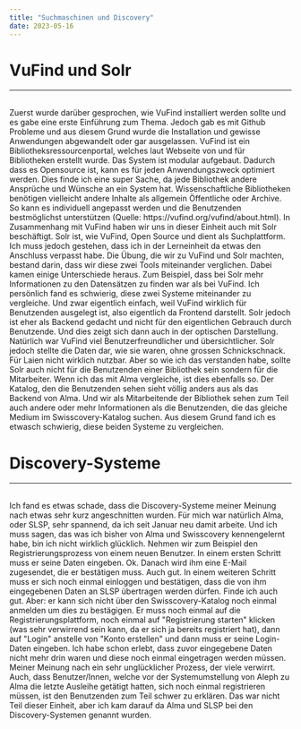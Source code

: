 ```yaml
---
title: "Suchmaschinen und Discovery"
date: 2023-05-16
---
```


# VuFind und Solr
---
<br>
Zuerst wurde darüber gesprochen, wie VuFind installiert werden sollte und es gabe eine erste Einführung zum Thema.
Jedoch gab es mit Github Probleme und aus diesem Grund wurde die Installation und gewisse Anwendungen abgewandelt oder gar ausgelassen.
VuFind ist ein Bibliotheksressourcenportal, welches laut Webseite von und für Bibliotheken erstellt wurde. 
Das System ist modular aufgebaut. Dadurch dass es Opensource ist, kann es für jeden Anwendungszweck optimiert werden. Dies finde ich eine super Sache, da jede Bibliothek andere Ansprüche und Wünsche an ein
System hat. Wissenschaftliche Bibliotheken benötigen vielleicht andere Inhalte als allgemein Öffentliche oder Archive. So kann es individuell angepasst werden und die Benutzenden bestmöglichst unterstützen (Quelle: https://vufind.org/vufind/about.html).
In Zusammenhang mit VuFind haben wir uns in dieser Einheit auch mit Solr beschäftigt.
Solr ist, wie VuFind, Open Source und dient als Suchplattform. Ich muss jedoch gestehen, dass ich in der Lerneinheit da etwas den Anschluss verpasst habe.
Die Übung, die wir zu VuFind und Solr machten, bestand darin, dass wir diese zwei Tools miteinander verglichen. Dabei kamen einige Unterschiede heraus. Zum Beispiel, dass bei Solr mehr Informationen zu den Datensätzen zu 
finden war als bei VuFind. Ich persönlich fand es schwierig, diese zwei Systeme miteinander zu vergleiche. Und zwar eigentlich einfach, weil VuFind wirklich für Benutzenden ausgelegt ist, also eigentlich da Frontend darstellt.
Solr jedoch ist eher als Backend gedacht und nicht für den eigentlichen Gebrauch durch Benutzende. Und dies zeigt sich dann auch in der optischen Darstellung. Natürlich war VuFind viel Benutzerfreundlicher und übersichtlicher.
Solr jedoch stellte die Daten dar, wie sie waren, ohne grossen Schnickschnack. Für Laien nicht wirklich nutzbar. Aber so wie ich das verstanden habe, sollte Solr auch nicht für die Benutzenden einer Bibliothek sein sondern
für die Mitarbeiter. Wenn ich das mit Alma vergleiche, ist dies ebenfalls so. Der Katalog, den die Benutzenden sehen sieht völlig anders aus als das Backend von Alma. Und wir als Mitarbeitende der Bibliothek sehen zum Teil
auch andere oder mehr Informationen als die Benutzenden, die das gleiche Medium im Swisscovery-Katalog suchen.
Aus diesem Grund fand ich es etwasch schwierig, diese beiden Systeme zu vergleichen.

# Discovery-Systeme
---
<br>
Ich fand es etwas schade, dass die Discovery-Systeme meiner Meinung nach etwas sehr kurz angeschnitten wurden.
Für mich war natürlich Alma, oder SLSP, sehr spannend, da ich seit Januar neu damit arbeite. Und ich muss sagen, das was ich bisher von Alma und Swisscovery kennengelernt habe, bin ich nicht wirklich
glücklich. Nehmen wir zum Beispiel den Registrierungsprozess von einem neuen Benutzer. In einem ersten Schritt muss er seine Daten eingeben. Ok. Danach wird ihm eine E-Mail zugesendet, die er bestätigen muss. Auch gut.
In einem weiteren Schritt muss er sich noch einmal einloggen und bestätigen, dass die von ihm eingegebenen Daten an SLSP übertragen werden dürfen. Finde ich auch gut. Aber: er kann sich nicht über den Swisscovery-Katalog noch 
einmal anmelden um dies zu bestägigen. Er muss noch einmal auf die Registrierungsplattform, noch einmal auf "Registrierung starten" klicken (was sehr verwirrend sein kann, da er sich ja bereits registriert hat), dann auf "Login"
anstelle von "Konto erstellen" und dann muss er seine Login-Daten eingeben. Ich habe schon erlebt, dass zuvor eingegebene Daten nicht mehr drin waren und diese noch einmal eingetragen werden müssen.
Meiner Meinung nach ein sehr unglücklicher Prozess, der viele verwirrt.
Auch, dass Benutzer/Innen, welche vor der Systemumstellung von Aleph zu Alma die letzte Ausleihe getätigt hatten, sich noch einmal registrieren müssen, ist den Benutzenden zum Teil schwer zu erklären.
Das war nicht Teil dieser Einheit, aber ich kam darauf da Alma und SLSP bei den Discovery-Systemen genannt wurden.
